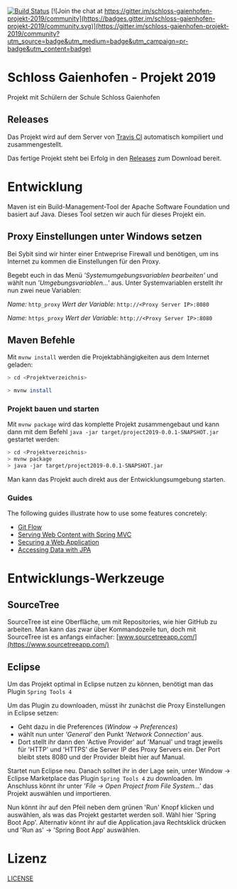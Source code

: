 [![Build Status](https://travis-ci.org/Sybit-Education/schloss-gaienhofen-projekt-2019.svg?branch=master)](https://travis-ci.org/Sybit-Education/schloss-gaienhofen-projekt-2019) [![Join the chat at https://gitter.im/schloss-gaienhofen-projekt-2019/community](https://badges.gitter.im/schloss-gaienhofen-projekt-2019/community.svg)](https://gitter.im/schloss-gaienhofen-projekt-2019/community?utm_source=badge&utm_medium=badge&utm_campaign=pr-badge&utm_content=badge)


# Schloss Gaienhofen - Projekt 2019

Projekt mit Schülern der Schule Schloss Gaienhofen

## Releases

Das Projekt wird auf dem Server von [Travis CI](https://travis-ci.org/Sybit-Education/schloss-gaienhofen-projekt-2019) automatisch kompiliert und zusammengestellt. 

Das fertige Projekt steht bei Erfolg in den [Releases](https://github.com/Sybit-Education/schloss-gaienhofen-projekt-2019/releases) 
zum Download bereit.

# Entwicklung

Maven ist ein Build-Management-Tool der Apache Software Foundation und basiert auf Java. 
Dieses Tool setzen wir auch für dieses Projekt ein.

## Proxy Einstellungen unter Windows setzen

Bei Sybit sind wir hinter einer Entweprise Firewall und benötigen, um ins Internet 
zu kommen die Einstellungen für den Proxy.

Begebt euch in das Menü *'Systemumgebungsvariablen bearbeiten'* und wählt nun *'Umgebungsvariablen...'* aus.
Unter Systemvariablen erstellt ihr nun zwei neue Variablen: 

*Name:* ``http_proxy``
*Wert der Variable:* ``http://<Proxy Server IP>:8080`` 

*Name:* ``https_proxy``
*Wert der Variable:* ``http://<Proxy Server IP>:8080`` 

## Maven Befehle

Mit ```mvnw install``` werden die Projektabhängigkeiten aus dem Internet geladen:

```bash
> cd <Projektverzeichnis>

> mvnw install

```

### Projekt bauen und starten

Mit ```mvnw package``` wird das komplette Projekt zusammengebaut und kann dann
mit dem Befehl ```java -jar target/project2019-0.0.1-SNAPSHOT.jar``` gestartet werden:

```bash
> cd <Projektverzeichnis>
> mvnw package
> java -jar target/project2019-0.0.1-SNAPSHOT.jar

```

Man kann das Projekt auch direkt aus der Entwicklungsumgebung starten.

### Guides
The following guides illustrate how to use some features concretely:

* [Git Flow](https://danielkummer.github.io/git-flow-cheatsheet/index.de_DE.html)
* [Serving Web Content with Spring MVC](https://spring.io/guides/gs/serving-web-content/)
* [Securing a Web Application](https://spring.io/guides/gs/securing-web/)
* [Accessing Data with JPA](https://spring.io/guides/gs/accessing-data-jpa/)


# Entwicklungs-Werkzeuge

## SourceTree

SourceTree ist eine Oberfläche, um mit Repositories, wie hier GitHub zu arbeiten. Man kann das zwar über
Kommandozeile tun, doch mit SourceTree ist es anfangs einfacher: [www.sourcetreeapp.com/](https://www.sourcetreeapp.com/)

## Eclipse

Um das Projekt optimal in Eclipse nutzen zu können, benötigt man das Plugin ```Spring Tools 4```

Um das Plugin zu downloaden, müsst ihr zunächst die Proxy Einstellungen in Eclipse setzen: 

* Geht dazu in die Preferences (*Window -> Preferences*)
* wählt nun unter *'General'* den Punkt *'Network Connection'* aus. 
* Dort stellt ihr dann den 'Active Provider' auf 'Manual' und tragt jeweils für 'HTTP' und 'HTTPS' die Server 
  IP des Proxy Servers ein. Der Port bleibt stets 8080 und der Provider bleibt hier auf Manual.

Startet nun Eclipse neu. Danach solltet ihr in der Lage sein, unter Window -> Eclipse Marketplace das Plugin ```Spring Tools 4``` zu downloaden.
Im Anschluss könnt ihr unter *'File -> Open Project from File System...'* das Projekt auswählen und importieren. 

Nun könnt ihr auf den Pfeil neben dem grünen 'Run' Knopf klicken und auswählen, als was das Projekt gestartet werden soll. Wähl hier 'Spring Boot App'.
Alternativ könnt ihr auf die Application.java Rechtsklick drücken und 'Run as' -> 'Spring Boot App' auswählen.

# Lizenz

[LICENSE](LICENSE)